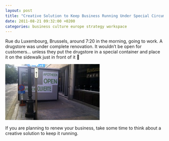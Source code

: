 ```yaml
---
layout: post
title: "Creative Solution to Keep Business Running Under Special Circumstances"
date: 2011-08-21 09:32:00 +0200
categories: business culture europe strategy workspace
---
```


Rue du Luxembourg, Brussels, around 7:20 in the morning, going to work. A drugstore was under complete renovation. It wouldn’t be open for customers… unless they put the drugstore in a special container and place it on the sidewalk just in front of it 🙂

<a href="http://69.89.31.239/~hildeber/wp-content/uploads/2011/08/IMAG0103.jpg">![IMAG0103-300x179.jpg](/images/posts/IMAG0103-300x179.jpg)</a>

If you are planning to renew your business, take some time to think about a creative solution to keep it running.
